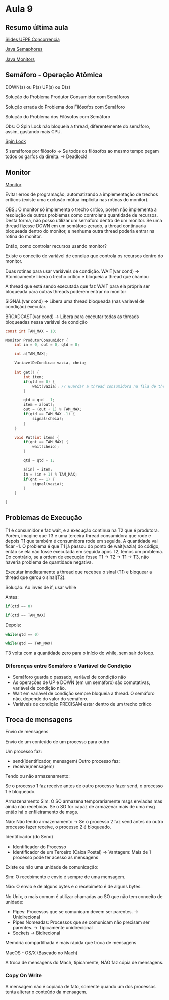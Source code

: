 # Aula 9

## Resumo última aula

[Slides UFPE Concorrencia](https://www.cin.ufpe.br/~jcbf/if677/2015-1/slides/Aula_06_Concorrencia.pdf)

[Java Semaphores](https://baptiste-wicht.com/posts/2010/08/java-concurrency-part-4-semaphores.html)

[Java Monitors](https://dzone.com/articles/java-concurrency-%E2%80%93-part-5)

## Semáforo - Operação Atômica

DOWN(s) ou P(s)
UP(s) ou D(s)

Solução do Problema Produtor Consumidor com Semáforos

Solução errada do Problema dos Filósofos com Semáforo

Solução do Problema dos Filósofos com Semáforo

Obs: O Spin Lock não bloqueia a thread, diferentemente do semáforo, assim, 
gastando mais CPU.

[Spin Lock](https://en.wikipedia.org/wiki/Spinlock)
    
5 semáforos por filósofo -> Se todos os filósofos ao mesmo tempo pegam 
todos os garfos da direita. -> Deadlock!

## Monitor

[Monitor](https://pt.wikipedia.org/wiki/Monitor_(concorr%C3%AAncia))

Evitar erros de programação, automatizando a implementação 
de trechos críticos (existe uma exclusão mútua implícita nas rotinas do monitor).

OBS.: O monitor só implementa o trecho crítico, porém não implementa a resolução 
de outros problemas como controlar a quantidade de recursos.
Desta forma, não posso utilizar um semáforo dentro de um monitor.
Se uma thread fizesse DOWN em um semáforo zerado, a thread continuaria bloqueada 
dentro do monitor, e nenhuma outra thread poderia entrar na rotina do monitor.

Então, como controlar recursos usando monitor?

Existe o conceito de variável de condiao que controla os recursos
dentro do monitor.

Duas rotinas para usar variáveis de condição.
  WAIT(var cond) -> Atomicamente libera o trecho crítico e 
  bloqueia a thread que chamou

  A thread que está sendo executada que faz WAIT para ela própria ser bloqueada 
  para outras threads poderem entrar no monitor

  SIGNAL(var cond) -> Libera uma thread bloqueada
  (nas variavel de condição) executar.

  BROADCAST(var cond) -> Libera para executar todas
  as threads bloqueadas nessa variável de condição


```c
const int TAM_MAX = 10;

Monitor ProdutorConsumidor {
    int in = 0, out = 0, qtd = 0; 

    int a[TAM_MAX];

    VariavelDeCondicao vazia, cheia;

    int get() {
        int item;
        if(qtd == 0) {
            wait(vazia); // Guardar a thread consumidora na fila de threads vazias
        }

        qtd = qtd - 1;
        item = a[out];
        out = (out + 1) % TAM_MAX;
        if(qtd == TAM_MAX -1) {
            signal(cheia);
        }
    }

    void Put(int item) {
        if(qnt == TAM_MAX) {
            wait(cheio);
        }

        qtd = qtd + 1;

        a[in] = item;
        in = (in + 1) % TAM_MAX;
        if(qnt == 1) {
            signal(vazia);
        }
    }

}
```

## Problemas de Execução

T1 é consumidor e faz wait, e a execução continua na T2 que é produtora. Porém, imagine que T3
é uma terceira thread consumidora que rode e depois T1 que também é consumidora rode em seguida.
A quantidade vai ficar -1. O problema é que T1 já passou do ponto de wait(vazia) do código, então se ela 
não fosse executada em seguida após T2, temos um problema. Do contrário, se a ordem de execução fosse
T1 -> T2 -> T1 -> T3, não haveria problema de quantidade negativa.

Executar imediatamente a thread que recebeu o sinal (T1) e bloquear
a thread que gerou o sinal(T2).

Solução: Ao invés de if, usar while

Antes:
```c
if(qtd == 0)

if(qtd == TAM_MAX)
```

Depois:
```c
while(qtd == 0)

while(qtd == TAM_MAX)
```

T3 volta com a quantidade zero para o início do while, sem sair do loop.

### Diferenças entre Semáforo e Variável de Condição

- Semáforo guarda o passado, variável de condição não
- As operações de UP e DOWN (em um semáforo) são comutativas, variável de 
condição não.
- Wait em variável de condição sempre bloqueia a thread. O semáforo não, depende 
do valor do semáforo. 
- Variáveis de condição PRECISAM estar dentro de um trecho crítico

## Troca de mensagens

Envio de mensagens

Envio de um conteúdo de um processo para outro

Um processo faz: 
  - send(identificador, mensagem)
Outro processo faz:
  - receive(mensagem)

Tendo ou não armazenamento:

Se o processo 1 faz receive antes de outro processo
fazer send, o processo 1 é bloqueado.

Armazenamento
Sim:  O SO armazena temporariamente msgs enviadas 
      mas ainda não recebidas. Se o SO for capaz de 
      armazenar mais de uma msg então há o enfileiramento de 
      msgs.

Não: Não tendo armazenamento -> Se o processo 2 faz send antes
do outro processo fazer receive, o processo 2 é bloqueado.

Identificador (do Send)
 - Identificador do Processo
 - Identificador de um Terceiro (Caixa Postal) => Vantagem: Mais de 1 processo
 pode ter acesso as mensagens

Existe ou não uma unidade de comunicação:

Sim: O recebimento e envio é sempre de 
uma mensagem.

Não: O envio é de alguns bytes e o recebimeto
é de alguns bytes.

No Unix, o mais comum é utilizar chamadas ao SO que não tem 
conceito de unidade:
 - Pipes: Processos que se comunicam devem ser parentes. -> Unidirecional
 - Pipes Nomeadas: Processos que se comunicam não precisam ser parentes. -> Tipicamente unidirecional
 - Sockets -> Bidirecional

 Memória compartilhada é mais rápida que troca de mensagens

 MacOS - OS/X (Baseado no Mach)

 A troca de mensagens do Mach, tipicamente, NÃO faz cópia de mensagens. 

  ### Copy On Write

  A mensagem não é copiada de fato, somente quando um dos processos 
  tenta alterar o conteúdo da mensagem.

